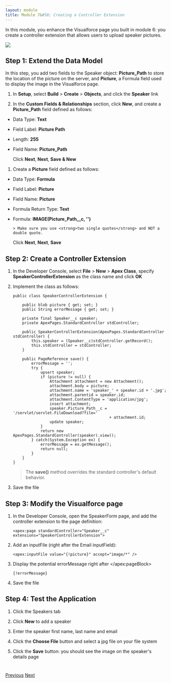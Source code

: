 ```yaml
---
layout: module
title: Module 7&#58; Creating a Controller Extension
---
```

In this module, you enhance the Visualforce page you built in module 6: you create a controller extension that allows users to upload speaker pictures.

![](images/upload.jpg)


## Step 1: Extend the Data Model

In this step, you add two fields to the Speaker object: **Picture_Path** to store the location of the picture on the server, and **Picture**, a Formula field used to display the image in the Visualforce page.

1. In **Setup**, select **Build** > **Create** > **Objects**, and click the **Speaker** link

1. In the **Custom Fields & Relationships** section, click **New**, and create a **Picture_Path** field defined as follows:
  - Data Type: **Text**
  - Field Label: **Picture Path**
  - Length: **255**
  - Field Name: **Picture_Path**

    Click **Next**, **Next**, **Save & New**

1. Create a **Picture** field defined as follows:
  - Data Type: **Formula**
  - Field Label: **Picture**
  - Field Name: **Picture**
  - Formula Return Type: **Text**
  - Formula: **IMAGE(Picture&#95;Path__c, '')**
  
        > Make sure you use <strong>two single quotes</strong> and NOT a double quote.

    Click **Next**, **Next**, **Save**


## Step 2: Create a Controller Extension

1. In the Developer Console, select **File** > **New** > **Apex Class**, specify **SpeakerControllerExtension** as the class name and click **OK**

1. Implement the class as follows:

    ```
    public class SpeakerControllerExtension {

        public blob picture { get; set; }
        public String errorMessage { get; set; }

        private final Speaker__c speaker;
        private ApexPages.StandardController stdController;

        public SpeakerControllerExtension(ApexPages.StandardController stdController) {
            this.speaker = (Speaker__c)stdController.getRecord();
            this.stdController = stdController;
        }

        public PageReference save() {
            errorMessage = '';
            try {
                upsert speaker;
                if (picture != null) {
                    Attachment attachment = new Attachment();
                    attachment.body = picture;
                    attachment.name = 'speaker_' + speaker.id + '.jpg';
                    attachment.parentid = speaker.id;
                    attachment.ContentType = 'application/jpg';
                    insert attachment;
                    speaker.Picture_Path__c = '/servlet/servlet.FileDownload?file='
                                              + attachment.id;
                    update speaker;
                }
                return new ApexPages.StandardController(speaker).view();
            } catch(System.Exception ex) {
                errorMessage = ex.getMessage();
                return null;
            }
        }
    }
    ```
    
    > The **save()** method overrides the standard controller's default behavior.

    
1. Save the file


## Step 3: Modify the Visualforce page

1. In the Developer Console, open the SpeakerForm page, and add the controller extension to the page definition:

    ```
    <apex:page standardController="Speaker__c" extensions="SpeakerControllerExtension">
    ```

1. Add an inputFile (right after the Email inputField):

    ```
    <apex:inputFile value="{!picture}" accept="image/*" />
    ```

1. Display the potential errorMessage right after &lt;/apex:pageBlock>

    ```
    {!errorMessage}
    ```

1. Save the file

## Step 4: Test the Application

1. Click the Speakers tab

1. Click **New** to add a speaker

1. Enter the speaker first name, last name and email

1. Click the **Choose File** button and select a jpg file on your file system

1. Click the **Save** button: you should see the image on the speaker's details page


<div class="row" style="margin-top:40px;">
<div class="col-sm-12">
<a href="Creating-a-Visualforce-Page.html" class="btn btn-default"><i class="glyphicon glyphicon-chevron-left"></i> Previous</a>
<a href="Using-JavaScript-in-Visualforce-Pages.html" class="btn btn-default pull-right">Next <i class="glyphicon glyphicon-chevron-right"></i></a>
</div>
</div>

